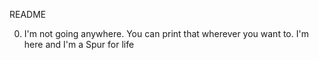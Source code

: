 README

0. I'm not going anywhere. You can print that wherever you want to. I'm here and I'm a Spur for life
